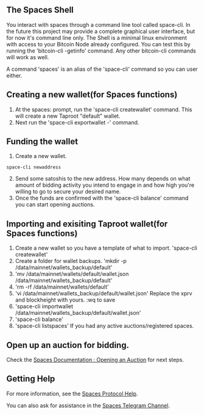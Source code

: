 ## The Spaces Shell

You interact with spaces through a command line tool called space-cli.  In the future this project may provide a complete graphical user interface, but for now it's command line only.  The Shell is a minimal linux environment with access to your Bitcoin Node already configured.  You can test this by running the 'bitcoin-cli -getinfo' command.  Any other bitcoin-cli commands will work as well.

A command 'spaces' is an alias of the 'space-cli' command so you can user either.

## Creating a new wallet(for Spaces functions)

1. At the spaces: prompt, run the 'space-cli createwallet' command.  This will create a new Taproot "default" wallet.
2. Next run the 'space-cli exportwallet -' command.

## Funding the wallet

1. Create a new wallet.
```
space-cli newaddress
```
2. Send some satoshis to the new address.  How many depends on what amount of bidding activity you intend to engage in and how high you're willing to go to secure your desired name.
3. Once the funds are confirmed with the 'space-cli balance' command you can start opening auctions.

## Importing and exisiting Taproot wallet(for Spaces functions)
1. Create a new wallet so you have a template of what to import. 'space-cli createwallet'
2. Create a folder for wallet backups. 'mkdir -p /data/mainnet/wallets_backup/default'
3. 'mv /data/mainnet/wallets/default/wallet.json /data/mainnet/wallets_backup/default'
4. 'rm -rf /data/mainnet/wallets/default'
5. 'vi /data/mainnet/wallets_backup/default/wallet.json'  Replace the xprv and blockheight with yours. :wq to save
6. 'space-cli importwallet /data/mainnet/wallets_backup/default/wallet.json'
7. 'space-cli balance'
8. 'space-cli listspaces' If you had any active auctions/registered spaces.

## Open up an auction for bidding.

Check the [Spaces Documentation : Opening an Auction](https://docs.spacesprotocol.org/getting-started/quickstart#opening-an-auction) for next steps.

## Getting Help

For more information, see the [Spaces Protocol Help](https://docs.spacesprotocol.org/).

You can also ask for assistance in the [Spaces Telegram Channel](https://t.me/spacesprotocol).
